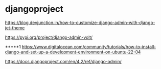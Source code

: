 # djangoproject

https://blog.devjunction.in/how-to-customize-django-admin-with-django-jet-theme

https://pypi.org/project/django-admin-volt/

*****1
https://www.digitalocean.com/community/tutorials/how-to-install-django-and-set-up-a-development-environment-on-ubuntu-22-04


https://docs.djangoproject.com/en/4.2/ref/django-admin/
